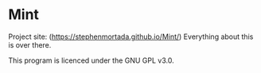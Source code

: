 # Mint

Project site: (<https://stephenmortada.github.io/Mint/>)
Everything about this is over there.

This program is licenced under the GNU GPL v3.0.
